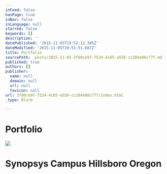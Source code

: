 ```yaml
---
inFeed: false
hasPage: true
inNav: false
inLanguage: null
starred: false
keywords: []
description: ''
datePublished: '2015-11-05T19:52:12.385Z'
dateModified: '2015-11-05T19:51:51.687Z'
title: Portfolio
sourcePath: _posts/2015-11-05-3f80ce97-7534-4c65-a550-cc284e88c77f.md
published: true
authors: []
publisher:
  name: null
  domain: null
  url: null
  favicon: null
url: 3f80ce97-7534-4c65-a550-cc284e88c77f/index.html
_type: Blurb

---
```

# Portfolio
![](https://the-grid-user-content.s3-us-west-2.amazonaws.com/23e78b25-3c67-43b1-b8e5-dc21e752205a.JPG)

# Synopsys Campus Hillsboro Oregon